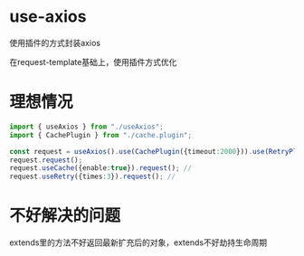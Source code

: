 # use-axios
使用插件的方式封装axios

在request-template基础上，使用插件方式优化

# 理想情况

```ts
import { useAxios } from "./useAxios";
import { CachePlugin } from "./cache.plugin";

const request = useAxios().use(CachePlugin({timeout:2000})).use(RetryPlugin());
request.request();
request.useCache({enable:true}).request(); // 
request.useRetry({times:3}).request(); // 
```

# 不好解决的问题

extends里的方法不好返回最新扩充后的对象，extends不好劫持生命周期